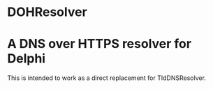 # DOHResolver
A DNS over HTTPS resolver for Delphi
===

This is intended to work as a direct replacement for TIdDNSResolver.



